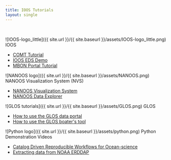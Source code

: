 ```yaml
---
title: IOOS Tutorials
layout: single
---
```


<br>

![IOOS-logo_little]({{ site.url }}/{{ site.baseurl }}/assets/IOOS-logo_little.png) IOOS

- [COMT Tutorial](https://www.youtube.com/watch?v=Dqc1C1HeemQ)
- [IOOS EDS Demo](https://nccospublicstor.blob.core.windows.net/ioos/ioos_demo_1280.mp4)
- [MBON Portal Tutorial](https://www.youtube.com/watch?v=ZITqDRa6u9c)

![NANOOS logo]({{ site.url }}/{{ site.baseurl }}/assets/NANOOS.png) NANOOS Visualization System (NVS)

- [NANOOS Visualization System](https://www.youtube.com/watch?v=MEVz0jOsqmI)
- [NANOOS Data Explorer](https://www.youtube.com/playlist?list=PLBvrtRArn5ffsBARjKsczvfxyYX1wGtFP)

![GLOS tutorials]({{ site.url }}/{{ site.baseurl }}/assets/GLOS.png) GLOS

- [How to use the GLOS data portal](https://www.youtube.com/playlist?list=PLEK-mxRrHSZ5LkSSUyYHEy4lEXnEdNJJc)
- [How to use the GLOS boater's tool](https://www.youtube.com/playlist?list=PLEK-mxRrHSZ6rH1qCpfpD6-rSljE8fbUC)

![Python logo]({{ site.url }}/{{ site.baseurl }}/assets/python.png) Python Demonstration Videos

- [Catalog Driven Reproducible Workflows for Ocean-science](https://www.youtube.com/watch?v=05ax0lkQFrg)
- [Extracting data from NOAA ERDDAP](https://www.youtube.com/watch?v=18xZoXu1USM)
